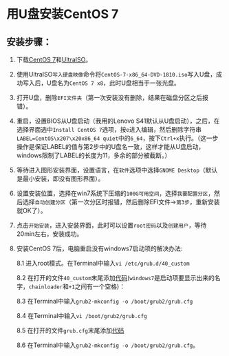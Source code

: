 # 用U盘安装CentOS 7

## 安装步骤：

1. 下载[CentOS 7](https://www.centos.org/)和[UltraISO](https://www.ultraiso.com/download.html)。

2. 使用UltraISO`写入硬盘映像`命令将`CentOS-7-x86_64-DVD-1810.iso`写入U盘，成功写入后，U盘名为`CentOS 7 x8`，此时U盘相当于一张光盘。

3. 打开U盘，删除`EFI文件夹`（第一次安装没有删除，结果在磁盘分区之后报错）。

4. 重启，设置BIOS从U盘启动（我用的Lenovo S41默认从U盘启动），之后，在选择界面选中`Install CentOS 7`选项，按`e`进入编辑，然后删除字符串`LABEL=CentOS\x207\x20x86_64 quiet`中的`6_64`，按下`Ctrl+x`执行。（这一步操作是保证LABEL的值与第2步中的U盘名一致，这样才能从U盘启动，windows限制了LABEL的长度为11，多余的部分被截断。）

5. 等待进入图形安装界面，设置语言，在`软件`选项中选择`GNOME Desktop`（默认是最小安装，即没有图形界面）。

6. 设置安装位置，选择在win7系统下压缩的`100G可用空间`，选择`我要配置分区`，然后选择`自动创建分区`（第一次分区时报错，然后删除EFI文件->`第3步`，重新安装就OK了）。

7. 点击`开始安装`，进入安装界面，此时可以设置`root密码`以及`创建用户`，等待20min左右，安装成功。

8. 安装CentOS 7后，电脑重启没有windows7启动项的解决办法:  

    8.1 进入root模式。在Terminal中输入`vi /etc/grub.d/40_custom`  

    8.2 在打开的文件`40_custom`末尾添加[代码](https://github.com/Younity/-U-CentOS7/blob/master/40_custom.txt)(`windows7`是启动项要显示出来的名字，`chainloader`和`+1`之间有一个空格)：  

    8.3 在Terminal中输入`grub2-mkconfig -o /boot/grub2/grub.cfg` 
    
    8.4 在Terminal中输入`vi /boot/grub2/grub.cfg`  
    
    8.5 在打开的文件`grub.cfg`末尾添加[代码](https://github.com/Younity/-U-CentOS7/blob/master/grub.cfg)

    8.6 在Terminal中输入`grub2-mkconfig -o /boot/grub2/grub.cfg`。
  
